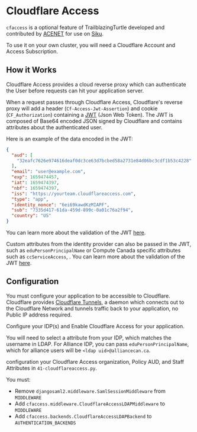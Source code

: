 # Cloudflare Access

`cfaccess` is a optional feature of TrailblazingTurtle developed and contributed by [ACENET](https://ace-net.ca) for use on [Siku](https://wiki.ace-net.ca/wiki/Siku).

To use it on your own cluster, you will need a Cloudflare Account and Access Subscription.

## How it Works

Cloudflare Access provides a cloud reverse proxy which can authenticate the User before requests can hit your application server.

When a request passes through Cloudflare Access, Cloudflare's reverse proxy will add a header (`Cf-Access-Jwt-Assertion`) and cookie (`CF_Authorization`) containing a [JWT](https://jwt.io/) (Json Web Token). The JWT is composed of Base64 encoded JSON signed by Cloudflare and contains attributes about the authenticated user.

Here is an example of the data encoded in the JWT:

```json
{
  "aud": [
    "32eafc7626e974616deaf0dc3ce63d7bcbed58a2731e84d06bc3cdf1b53c4228"
  ],
  "email": "user@example.com",
  "exp": 1659474457,
  "iat": 1659474397,
  "nbf": 1659474397,
  "iss": "https://yourteam.cloudflareaccess.com",
  "type": "app",
  "identity_nonce": "6ei69kawdKzMIAPF",
  "sub": "7335d417-61da-459d-899c-0a01c76a2f94",
  "country": "US"
}
```

You can learn more about the validation of the JWT [here](https://developers.cloudflare.com/cloudflare-one/identity/authorization-cookie/validating-json/).

Custom attributes from the identity provider can also be passed in the JWT, such as `eduPersonPrincipalName` or Compute Canada specific attributes such as `ccServiceAccess`, . You can learn more about the validation of the JWT [here](https://developers.cloudflare.com/cloudflare-one/identity/authorization-cookie/validating-json/).

## Configuration

You must configure your application to be accessible to Cloudflare. Cloudflare provides [Cloudflare Tunnels](https://developers.cloudflare.com/cloudflare-one/connections/connect-networks/), a daemon which connects out to the Cloudflare Network and tunnels traffic back to your application, no Public IP address required.

Configure your IDP(s) and Enable Cloudflare Access for your application.

You will need to select a attribute from your IDP, which matches the username in LDAP. For Alliance IDP, you can pass `eduPersonPrincipalName`, which for alliance users will be `<ldap uid>@alliancecan.ca`.

configuration your Cloudflare Access organization, Policy AUD, and Staff Attributes in `41-cloudflareaccess.py`.

You must:

  - Remove `djangosaml2.middleware.SamlSessionMiddleware` from `MIDDLEWARE`
  - Add `cfaccess.middleware.CloudflareAccessLDAPMiddleware` to `MIDDLEWARE`
  - Add `cfaccess.backends.CloudflareAccessLDAPBackend` to `AUTHENTICATION_BACKENDS`